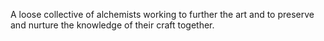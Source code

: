 A loose collective of alchemists working to further the art and to preserve and nurture the knowledge of their craft together.
